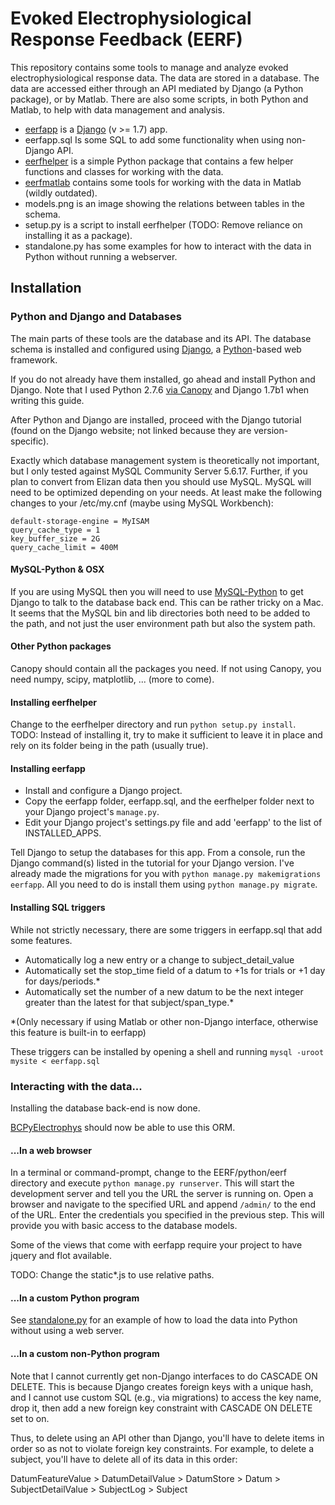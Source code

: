# Evoked Electrophysiological Response Feedback (EERF)

This repository contains some tools to manage and analyze evoked electrophysiological response data.
The data are stored in a database. The data are accessed either through an API mediated by Django (a Python package), or by Matlab.
There are also some scripts, in both Python and Matlab, to help with data management and analysis.

- [eerfapp](https://github.com/cboulay/EERF/tree/master/eerfapp) is a [Django](https://www.djangoproject.com/) (v >= 1.7) app.
- eerfapp.sql Is some SQL to add some functionality when using non-Django API.
- [eerfhelper](https://github.com/cboulay/EERF/tree/master/eerfhelper) is a simple 
Python package that contains a few helper functions and classes for working with the data.
- [eerfmatlab](https://github.com/cboulay/EERF/tree/master/eerfmatlab) contains 
some tools for working with the data in Matlab (wildly outdated).
- models.png is an image showing the relations between tables in the schema.
- setup.py is a script to install eerfhelper (TODO: Remove reliance on installing it as a package).
- standalone.py has some examples for how to interact with the data in Python without running a webserver.

## Installation

### Python and Django and Databases

The main parts of these tools are the database and its API. The database
schema is installed and configured using [Django](https://www.djangoproject.com/download/),
a [Python](https://www.python.org/)-based web framework.

If you do not already have them installed, go ahead and install Python and Django.
Note that I used Python 2.7.6 [via Canopy](https://enthought.com/products/canopy/academic/)
and Django 1.7b1 when writing this guide.

After Python and Django are installed, proceed with the Django tutorial 
(found on the Django website; not linked because they are version-specific).

Exactly which database management system is theoretically not important, but
I only tested against MySQL Community Server 5.6.17. Further, if you plan
to convert from Elizan data then you should use MySQL.
MySQL will need to be optimized depending on your needs. At least make the following changes
to your /etc/my.cnf (maybe using MySQL Workbench):
```
default-storage-engine = MyISAM
query_cache_type = 1
key_buffer_size = 2G
query_cache_limit = 400M
```


#### MySQL-Python & OSX

If you are using MySQL then you will need to use [MySQL-Python](https://pypi.python.org/pypi/MySQL-python)
to get Django to talk to the database back end. This can be rather tricky on a Mac.
It seems that the MySQL bin and lib directories both need to be added to the path,
and not just the user environment path but also the system path.

#### Other Python packages
Canopy should contain all the packages you need. If not using Canopy,
you need numpy, scipy, matplotlib, ... (more to come).

#### Installing eerfhelper
Change to the eerfhelper directory and run `python setup.py install`.
TODO: Instead of installing it, try to make it sufficient to leave it in place
and rely on its folder being in the path (usually true).

#### Installing eerfapp

- Install and configure a Django project.
- Copy the eerfapp folder, eerfapp.sql, and the eerfhelper folder next to your Django project's `manage.py`.
- Edit your Django project's settings.py file and add 'eerfapp' to the list of INSTALLED_APPS.

Tell Django to setup the databases for this app. From a console,
run the Django command(s) listed in the tutorial for your Django version.
I've already made the migrations for you with `python manage.py makemigrations eerfapp`.
All you need to do is install them using `python manage.py migrate`.

#### Installing SQL triggers

While not strictly necessary, there are some triggers in eerfapp.sql that add some features.
- Automatically log a new entry or a change to subject_detail_value
- Automatically set the stop_time field of a datum to +1s for trials or +1 day for days/periods.*
- Automatically set the number of a new datum to be the next integer greater than the latest for that subject/span_type.*

*(Only necessary if using Matlab or other non-Django interface,
otherwise this feature is built-in to eerfapp)

These triggers can be installed by opening a shell and running
`mysql -uroot mysite < eerfapp.sql`

### Interacting with the data...

Installing the database back-end is now done.

[BCPyElectrophys](https://github.com/cboulay/BCPyElectrophys) should now be able to use this ORM.

#### ...In a web browser

In a terminal or command-prompt, change to the EERF/python/eerf directory and execute
`python manage.py runserver`.
This will start the development server and tell you the URL the server is running on.
Open a browser and navigate to the specified URL and append `/admin/` to the end of the URL.
Enter the credentials you specified in the previous step. This will provide you with basic access to the database models.

Some of the views that come with eerfapp require your project to have jquery and flot available.

TODO: Change the static\*.js to use relative paths.

#### ...In a custom Python program

See [standalone.py](https://github.com/cboulay/EERF/tree/master/standalone.py)
for an example of how to load the data into Python without using a web server.

#### ...In a custom non-Python program

Note that I cannot currently get non-Django interfaces to do CASCADE ON DELETE.
This is because Django creates foreign keys with a unique hash, and I cannot
use custom SQL (e.g., via migrations) to access the key name, drop it, then
add a new foreign key constraint with CASCADE ON DELETE set to on.

Thus, to delete using an API other than Django, you'll have to delete items
in order so as not to violate foreign key constraints.
For example, to delete a subject, you'll have to delete all of its data in this order:

DatumFeatureValue > DatumDetailValue > DatumStore > Datum > SubjectDetailValue > SubjectLog > Subject